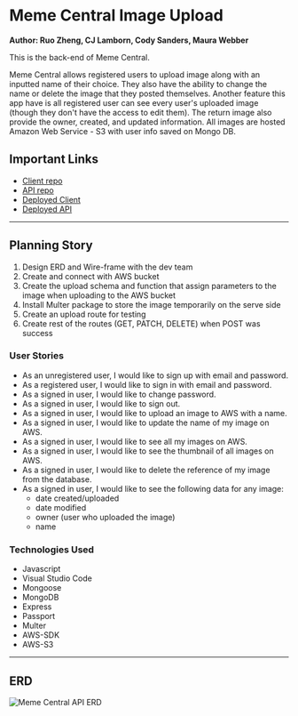 # Meme Central Image Upload

**Author: Ruo Zheng, CJ Lamborn, Cody Sanders, Maura Webber**

This is the back-end of Meme Central.

Meme Central allows registered users to upload image along with an inputted name of their choice. They also have the ability to change the name or delete the image that they posted themselves. Another feature this app have is all registered user can see every user's uploaded image (though they don't have the access to edit them). The return image also provide the owner, created, and updated information.
All images are hosted Amazon Web Service - S3 with user info saved on Mongo DB.

## Important Links

  - [Client repo](https://github.com/Breakout-Room-5/img-client)
  - [API repo](https://github.com/Breakout-Room-5/img-api)
  - [Deployed Client](https://breakout-room-5.github.io/img-client/)
  - [Deployed API](https://gentle-waters-29195.herokuapp.com/uploads)

***

## Planning Story

1. Design ERD and Wire-frame with the dev team
2. Create and connect with AWS bucket
3. Create the upload schema and function that assign parameters to the image when uploading to the AWS bucket
4. Install Multer package to store the image temporarily on the serve side
5. Create an upload route for testing
6. Create rest of the routes (GET, PATCH, DELETE) when POST was success

### User Stories

  - As an unregistered user, I would like to sign up with email and password.
  - As a registered user, I would like to sign in with email and password.
  - As a signed in user, I would like to change password.
  - As a signed in user, I would like to sign out.
  - As a signed in user, I would like to upload an image to AWS with a name.
  - As a signed in user, I would like to update the name of my image on AWS.
  - As a signed in user, I would like to see all my images on AWS.
  - As a signed in user, I would like to see the thumbnail of all images on AWS.
  - As a signed in user, I would like to delete the reference of my image from the database.
  - As a signed in user, I would like to see the following data for any image:
    - date created/uploaded
    - date modified
    - owner (user who uploaded the image)
    - name
  
### Technologies Used

- Javascript
- Visual Studio Code
- Mongoose
- MongoDB
- Express
- Passport
- Multer
- AWS-SDK
- AWS-S3 

<!-- ### Unsolved Problems

... -->

***

## ERD
![Meme Central API ERD](https://i.imgur.com/aW5xBUB.png)